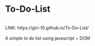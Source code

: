 # To-Do-List
<br>
LINK: https://giri-10.github.io/To-Do-List/ <br><br>
A simple to do list using javascript + DOM

